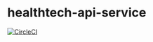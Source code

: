# healthtech-api-service
[![CircleCI](https://circleci.com/gh/Dje-Bos/healthtech-api-service/tree/develop.svg?style=svg)](https://circleci.com/gh/Dje-Bos/healthtech-api-service/tree/develop)
